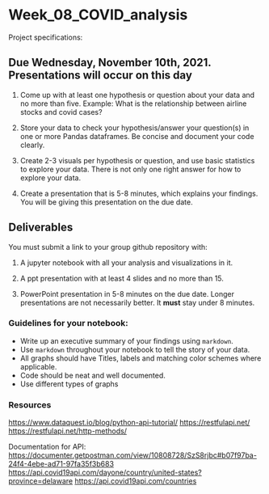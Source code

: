# Week_08_COVID_analysis

Project specifications:

## Due Wednesday, November 10th, 2021. Presentations will occur on this day

1. Come up with at least one hypothesis or question about your data and no more than five. 
Example: What is the relationship between airline stocks and covid cases?

2. Store your data to check your hypothesis/answer your question(s) in one or more Pandas dataframes. 
Be concise and document your code clearly.

3. Create 2-3 visuals per hypothesis or question, and use basic statistics to explore your data. There is not only one right answer
for how to explore your data.

4. Create a presentation that is 5-8 minutes, which explains your findings. You will be giving this presentation
on the due date. 

## Deliverables

You must submit a link to your group github repository with:

1. A jupyter notebook with all your analysis and visualizations in it.

2. A ppt presentation with at least 4 slides and no more than 15. 

3. PowerPoint presentation in 5-8 minutes on the due date. Longer presentations are not necessarily better. It **must** stay under 8 minutes.


### Guidelines for your notebook:

- Write up an executive summary of your findings using `markdown`. 
- Use `markdown` throughout your notebook to tell the story of your data.
- All graphs should have Titles, labels and matching color schemes where applicable.
- Code should be neat and well documented. 
- Use different types of graphs



### Resources
https://www.dataquest.io/blog/python-api-tutorial/
https://restfulapi.net/
https://restfulapi.net/http-methods/

Documentation for API:
https://documenter.getpostman.com/view/10808728/SzS8rjbc#b07f97ba-24f4-4ebe-ad71-97fa35f3b683
https://api.covid19api.com/dayone/country/united-states?province=delaware
https://api.covid19api.com/countries

